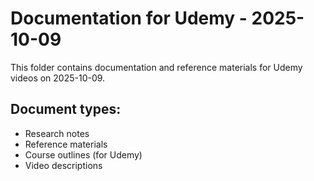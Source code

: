 # Documentation for Udemy - 2025-10-09

This folder contains documentation and reference materials for Udemy videos on 2025-10-09.

## Document types:
- Research notes
- Reference materials
- Course outlines (for Udemy)
- Video descriptions
